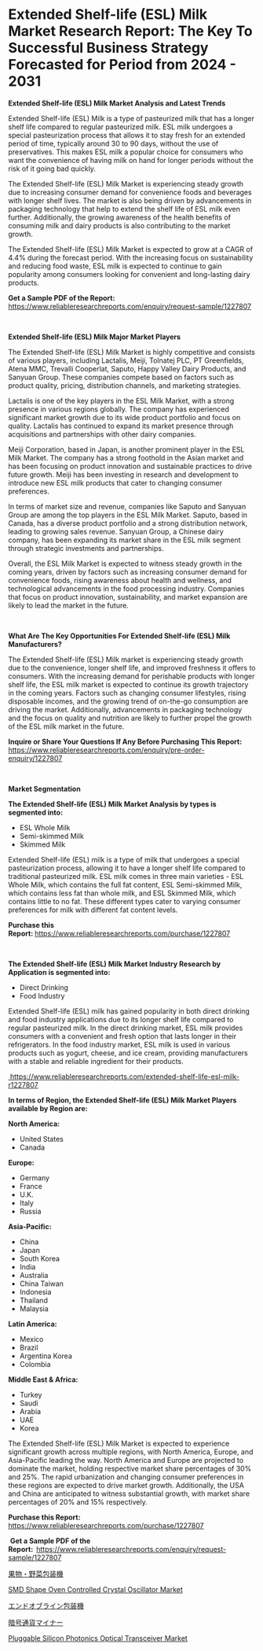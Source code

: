 <p><h1>Extended Shelf-life (ESL) Milk Market Research Report: The Key To Successful Business Strategy Forecasted for Period from 2024 - 2031</h1></p><p><strong>Extended Shelf-life (ESL) Milk Market Analysis and Latest Trends</strong></p>
<p><p>Extended Shelf-life (ESL) Milk is a type of pasteurized milk that has a longer shelf life compared to regular pasteurized milk. ESL milk undergoes a special pasteurization process that allows it to stay fresh for an extended period of time, typically around 30 to 90 days, without the use of preservatives. This makes ESL milk a popular choice for consumers who want the convenience of having milk on hand for longer periods without the risk of it going bad quickly.</p><p>The Extended Shelf-life (ESL) Milk Market is experiencing steady growth due to increasing consumer demand for convenience foods and beverages with longer shelf lives. The market is also being driven by advancements in packaging technology that help to extend the shelf life of ESL milk even further. Additionally, the growing awareness of the health benefits of consuming milk and dairy products is also contributing to the market growth.</p><p>The Extended Shelf-life (ESL) Milk Market is expected to grow at a CAGR of 4.4% during the forecast period. With the increasing focus on sustainability and reducing food waste, ESL milk is expected to continue to gain popularity among consumers looking for convenient and long-lasting dairy products.</p></p>
<p><strong>Get a Sample PDF of the Report:&nbsp;</strong> <a href="https://www.reliableresearchreports.com/enquiry/request-sample/1227807">https://www.reliableresearchreports.com/enquiry/request-sample/1227807</a></p>
<p>&nbsp;</p>
<p><strong>Extended Shelf-life (ESL) Milk Major Market Players</strong></p>
<p><p>The Extended Shelf-life (ESL) Milk Market is highly competitive and consists of various players, including Lactalis, Meiji, Tolnatej PLC, PT Greenfields, Atena MMC, Trevalli Cooperlat, Saputo, Happy Valley Dairy Products, and Sanyuan Group. These companies compete based on factors such as product quality, pricing, distribution channels, and marketing strategies.</p><p>Lactalis is one of the key players in the ESL Milk Market, with a strong presence in various regions globally. The company has experienced significant market growth due to its wide product portfolio and focus on quality. Lactalis has continued to expand its market presence through acquisitions and partnerships with other dairy companies.</p><p>Meiji Corporation, based in Japan, is another prominent player in the ESL Milk Market. The company has a strong foothold in the Asian market and has been focusing on product innovation and sustainable practices to drive future growth. Meiji has been investing in research and development to introduce new ESL milk products that cater to changing consumer preferences.</p><p>In terms of market size and revenue, companies like Saputo and Sanyuan Group are among the top players in the ESL Milk Market. Saputo, based in Canada, has a diverse product portfolio and a strong distribution network, leading to growing sales revenue. Sanyuan Group, a Chinese dairy company, has been expanding its market share in the ESL milk segment through strategic investments and partnerships.</p><p>Overall, the ESL Milk Market is expected to witness steady growth in the coming years, driven by factors such as increasing consumer demand for convenience foods, rising awareness about health and wellness, and technological advancements in the food processing industry. Companies that focus on product innovation, sustainability, and market expansion are likely to lead the market in the future.</p></p>
<p>&nbsp;</p>
<p><strong>What Are The Key Opportunities For Extended Shelf-life (ESL) Milk Manufacturers?</strong></p>
<p><p>The Extended Shelf-life (ESL) Milk market is experiencing steady growth due to the convenience, longer shelf life, and improved freshness it offers to consumers. With the increasing demand for perishable products with longer shelf life, the ESL milk market is expected to continue its growth trajectory in the coming years. Factors such as changing consumer lifestyles, rising disposable incomes, and the growing trend of on-the-go consumption are driving the market. Additionally, advancements in packaging technology and the focus on quality and nutrition are likely to further propel the growth of the ESL milk market in the future.</p></p>
<p><strong>Inquire or Share Your Questions If Any Before Purchasing This Report:</strong> <a href="https://www.reliableresearchreports.com/enquiry/pre-order-enquiry/1227807">https://www.reliableresearchreports.com/enquiry/pre-order-enquiry/1227807</a></p>
<p>&nbsp;</p>
<p><strong>Market Segmentation</strong></p>
<p><strong>The Extended Shelf-life (ESL) Milk Market Analysis by types is segmented into:</strong></p>
<p><ul><li>ESL Whole Milk</li><li>Semi-skimmed Milk</li><li>Skimmed Milk</li></ul></p>
<p><p>Extended Shelf-life (ESL) milk is a type of milk that undergoes a special pasteurization process, allowing it to have a longer shelf life compared to traditional pasteurized milk. ESL milk comes in three main varieties - ESL Whole Milk, which contains the full fat content, ESL Semi-skimmed Milk, which contains less fat than whole milk, and ESL Skimmed Milk, which contains little to no fat. These different types cater to varying consumer preferences for milk with different fat content levels.</p></p>
<p><strong>Purchase this Report:&nbsp;</strong><a href="https://www.reliableresearchreports.com/purchase/1227807">https://www.reliableresearchreports.com/purchase/1227807</a></p>
<p>&nbsp;</p>
<p><strong>The Extended Shelf-life (ESL) Milk Market Industry Research by Application is segmented into:</strong></p>
<p><ul><li>Direct Drinking</li><li>Food Industry</li></ul></p>
<p><p>Extended Shelf-life (ESL) milk has gained popularity in both direct drinking and food industry applications due to its longer shelf life compared to regular pasteurized milk. In the direct drinking market, ESL milk provides consumers with a convenient and fresh option that lasts longer in their refrigerators. In the food industry market, ESL milk is used in various products such as yogurt, cheese, and ice cream, providing manufacturers with a stable and reliable ingredient for their products.</p></p>
<p><a href="https://www.reliableresearchreports.com/extended-shelf-life-esl-milk-r1227807">&nbsp;https://www.reliableresearchreports.com/extended-shelf-life-esl-milk-r1227807</a></p>
<p><strong>In terms of Region, the Extended Shelf-life (ESL) Milk Market Players available by Region are:</strong></p>
<p>
    <p> <strong> North America: </strong>
        <ul>
            <li>United States</li>
            <li>Canada</li>
        </ul>
        </p> 
    <p> <strong> Europe: </strong>
        <ul>
            <li>Germany</li>
            <li>France</li>
            <li>U.K.</li>
            <li>Italy</li>
            <li>Russia</li>
        </ul>
        </p> 
    <p> <strong> Asia-Pacific: </strong>
        <ul>
            <li>China</li>
            <li>Japan</li>
            <li>South Korea</li>
            <li>India</li>
            <li>Australia</li>
            <li>China Taiwan</li>
            <li>Indonesia</li>
            <li>Thailand</li>
            <li>Malaysia</li>
        </ul>
        </p> 
    <p> <strong> Latin America: </strong>
        <ul>
            <li>Mexico</li>
            <li>Brazil</li>
            <li>Argentina Korea</li>
            <li>Colombia</li>
        </ul>
        </p> 
    <p> <strong> Middle East & Africa: </strong>
        <ul>
            <li>Turkey</li>
            <li>Saudi</li>
            <li>Arabia</li>
            <li>UAE</li>
            <li>Korea</li>
        </ul>
    </p>
    </p>
<p><p>The Extended Shelf-life (ESL) Milk Market is expected to experience significant growth across multiple regions, with North America, Europe, and Asia-Pacific leading the way. North America and Europe are projected to dominate the market, holding respective market share percentages of 30% and 25%. The rapid urbanization and changing consumer preferences in these regions are expected to drive market growth. Additionally, the USA and China are anticipated to witness substantial growth, with market share percentages of 20% and 15% respectively.</p></p>
<p><strong>Purchase this Report: </strong><a href="https://www.reliableresearchreports.com/purchase/1227807">https://www.reliableresearchreports.com/purchase/1227807</a></p>
<p>&nbsp;<strong>Get a Sample PDF of the Report:&nbsp;&nbsp;</strong><a href="https://www.reliableresearchreports.com/enquiry/request-sample/1227807">https://www.reliableresearchreports.com/enquiry/request-sample/1227807</a></p>
<p><strong></strong></p>
<p><p><a href="https://github.com/efcvopdgkdx128/Market-Research-Report-List-2/blob/main/4877088151180.md">果物・野菜包装機</a></p><p><a href="https://github.com/faniayasa/Market-Research-Report-List-1/blob/main/smd-shape-oven-controlled-crystal-oscillator-market.md">SMD Shape Oven Controlled Crystal Oscillator Market</a></p><p><a href="https://github.com/DeonBoer2023/Market-Research-Report-List-1/blob/main/9612413151179.md">エンドオブライン包装機</a></p><p><a href="https://medium.com/@violawzepeda0462024/%E3%82%B0%E3%83%AD%E3%83%BC%E3%83%90%E3%83%AB%E6%9A%97%E5%8F%B7%E9%80%9A%E8%B2%A8%E3%83%9E%E3%82%A4%E3%83%8A%E3%83%BC%E5%B8%82%E5%A0%B4%E3%82%BB%E3%82%AF%E3%82%BF%E3%83%BC-%E7%A8%AE%E9%A1%9E-%E3%82%A2%E3%83%97%E3%83%AA%E3%82%B1%E3%83%BC%E3%82%B7%E3%83%A7%E3%83%B3-%E5%B8%82%E5%A0%B4%E3%83%97%E3%83%AC%E3%83%BC%E3%83%A4%E3%83%BC%E6%88%A6%E7%95%A5-%E5%9C%B0%E5%9F%9F%E5%88%A5%E6%88%90%E9%95%B7%E3%82%A4%E3%83%B3%E3%82%B5%E3%82%A4%E3%83%88-%E3%81%8A%E3%82%88%E3%81%B3%E5%B0%86%E6%9D%A5%E4%BA%88%E6%B8%AC-2024%E5%B9%B4-2031%E5%B9%B4-dbe220ab8cb2">暗号通貨マイナー</a></p><p><a href="https://github.com/whpnbwim9/Market-Research-Report-List-1/blob/main/pluggable-silicon-photonics-optical-transceiver-market.md">Pluggable Silicon Photonics Optical Transceiver Market</a></p></p>